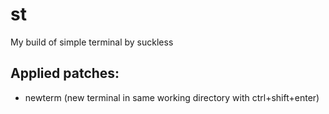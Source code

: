 # st
My build of simple terminal by suckless

## Applied patches:
- newterm (new terminal in same working directory with ctrl+shift+enter)

